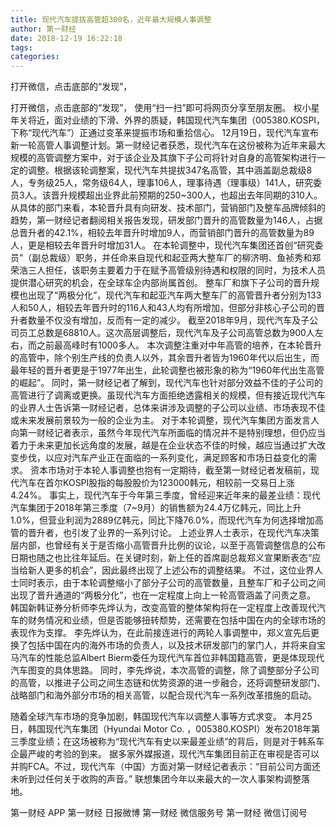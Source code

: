 ```yaml
---
title: 现代汽车提拔高管超300名，近年最大规模人事调整
author: 第一财经
date: 2018-12-19 16:22:18
tags: 
categories: 
---
```

打开微信，点击底部的“发现”，
<!-- more -->
打开微信，点击底部的“发现”，
使用“扫一扫”即可将网页分享至朋友圈。
权小星
年关将近，面对业绩的下滑、外界的质疑，韩国现代汽车集团（005380.KOSPI，下称“现代汽车”）正通过变革来提振市场和重拾信心。
12月19日，现代汽车宣布新一轮高管人事调整计划。第一财经记者获悉，现代汽车在这份被称为近年来最大规模的高管调整方案中，对于该企业及其旗下子公司将针对自身的高管架构进行一定的调整。根据该轮调整案，现代汽车共提拔347名高管，其中涵盖副总裁级8人，专务级25人，常务级64人，理事106人，理事待遇（理事级）141人，研究委员3人。该晋升规模超出业界此前预期的250~300人，也超出去年同期的310人。
从具体的部门来看，本轮晋升具有向研发、技术部门，营销部门及整车品牌倾斜的趋势，第一财经记者翻阅相关报告发现，研发部门晋升的高管数量为146人，占据总晋升者的42.1%，相较去年晋升时增加9人，而营销部门晋升的高管数量为89人，更是相较去年晋升时增加31人。
在本轮调整中，现代汽车集团还首创“研究委员”（副总裁级）职务，并任命来自现代和起亚两大整车厂的柳济明、鱼祯秀和郑荣浩三人担任，该职务主要着力于在赋予高管级别待遇和权限的同时，为技术人员提供潜心研究的机会，在全球车企内部尚属首创。
整车厂和旗下子公司的晋升规模也出现了“两极分化”，现代汽车和起亚汽车两大整车厂的高管晋升者分别为133人和50人，相较去年晋升时的116人和43人均有所增加，但部分非核心子公司的晋升者数量不仅没有增加，反而有一定的减少。
截至2018年9月，现代汽车及子公司员工总数是68810人。这次高层调整后，现代汽车及子公司高管总数为900人左右，而之前最高峰时有1000多人。
本次调整注重对中年高管的培养，在本轮晋升的高管中，除个别生产线的负责人以外，其余晋升者皆为1960年代以后出生，而最年轻的晋升者更是于1977年出生，此轮调整也被形象的称为“1960年代出生高管的崛起”。
同时，第一财经记者了解到，现代汽车也针对部分效益不佳的子公司的高管进行了调离或更换。虽现代汽车方面拒绝透露相关的规模，但有接近现代汽车的业界人士告诉第一财经记者，总体来讲涉及调整的子公司以业绩、市场表现不佳或未来发展前景较为一般的企业为主。
对于本轮调整，现代汽车集团方面发言人向第一财经记者表示，虽然今年现代汽车所面临的情况并不是特别理想，但仍应当着力于未来更加长远角度的发展，越是在企业状态不佳的时候，越应当通过扩大改变步伐，以应对汽车产业正在面临的一系列变化，满足顾客和市场日益变化的需求。
资本市场对于本轮人事调整也抱有一定期待，截至第一财经记者发稿前，现代汽车在首尔KOSPI股指的每股股价为123000韩元，相较前一交易日上涨4.24%。
事实上，现代汽车于今年第三季度，曾经迎来近年来的最差业绩：现代汽车集团于2018年第三季度（7~9月）的销售额为24.4万亿韩元，同比上升1.0%，但营业利润为2889亿韩元，同比下降76.0%，而现代汽车为何选择增加高管的晋升者，也引发了业界的一系列讨论。
上述业界人士表示，在现代汽车决策层内部，也曾经有关于是否缩小高管晋升比例的议论，以至于高管调整信息的公布日期也随之也比往年延后。在关键时刻，新上任的首席副总裁郑义宣果断表态“应当给新人更多的机会”，因此最终出现了上述公布的调整结果。
不过，这位业界人士同时表示，由于本轮调整缩小了部分子公司的高管数量，且整车厂和子公司之间出现了晋升通道的“两极分化”，也在一定程度上向上一轮高管涵盖了问责之意。
韩国新韩证券分析师李先烨认为，改变高管的整体架构将在一定程度上改善现代汽车的财务情况和业绩，但是否能够扭转颓势，还需要在包括中国在内的全球市场的表现作为支撑。
李先烨认为，在此前接连进行的两轮人事调整中，郑义宣先后更换了包括中国在内的海外市场的负责人，以及技术研发部门的掌门人，并将来自宝马汽车的性能总监Albert Bierm委任为现代汽车首位非韩国籍高管，更是体现现代汽车图变的具体思路。
同时，李先烨说，本次高管的调整，除了调整部分子公司的高管，以推进子公司之间生态链和优势资源的进一步融合，还将调整研发部门、战略部门和海外部分市场的相关高管，以配合现代汽车一系列改革措施的启动。
 
 
随着全球汽车市场的竞争加剧，韩国现代汽车以调整人事等方式求变。
本月25日，韩国现代汽车集团（Hyundai Motor Co. ，005380.KOSPI）发布2018年第三季度业绩；在这场被称为“现代汽车有史以来最差业绩”的背后，则是对于韩系车企最严峻的考验的到来。
据多家外媒报道，现代汽车集团目前正在审视是否可以并购FCA。不过，现代汽车（中国）方面对第一财经记者表示：“目前公司方面还未听到过任何关于收购的声音。”
联想集团今年以来最大的一次人事架构调整落地。
第一财经
APP
第一财经
日报微博
第一财经
微信服务号
第一财经
微信订阅号
